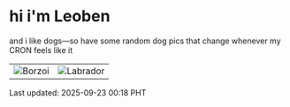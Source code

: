# hi i'm Leoben

and i like dogs—so have some random dog pics that change whenever my CRON feels like it

|  |  |
|--------|----------|
| ![Borzoi](https://random-dog-vercel.vercel.app/api/random-borzoi?v=1758557900) | ![Labrador](https://random-dog-vercel.vercel.app/api/random-labrador?v=1758557900) |

Last updated: 2025-09-23 00:18 PHT
